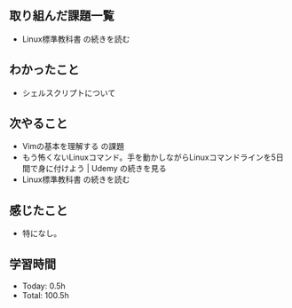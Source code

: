 ## 取り組んだ課題一覧
- Linux標準教科書 の続きを読む
## わかったこと
- シェルスクリプトについて
## 次やること
- Vimの基本を理解する の課題
- もう怖くないLinuxコマンド。手を動かしながらLinuxコマンドラインを5日間で身に付けよう | Udemy の続きを見る
- Linux標準教科書 の続きを読む
## 感じたこと
- 特になし。
## 学習時間
- Today: 0.5h
- Total: 100.5h